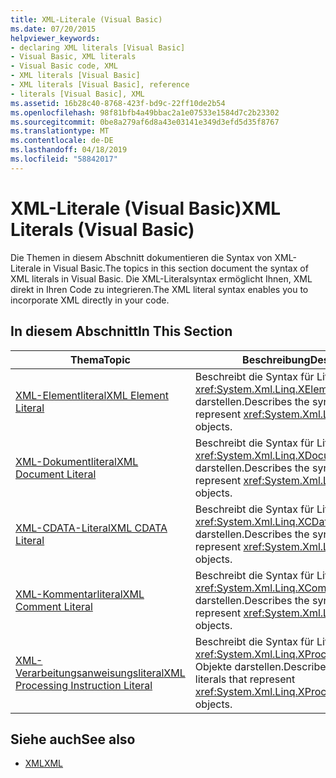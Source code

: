 ```yaml
---
title: XML-Literale (Visual Basic)
ms.date: 07/20/2015
helpviewer_keywords:
- declaring XML literals [Visual Basic]
- Visual Basic, XML literals
- Visual Basic code, XML
- XML literals [Visual Basic]
- XML literals [Visual Basic], reference
- literals [Visual Basic], XML
ms.assetid: 16b28c40-8768-423f-bd9c-22ff10de2b54
ms.openlocfilehash: 98f81bfb4a49bbac2a1e07533e1584d7c2b23302
ms.sourcegitcommit: 0be8a279af6d8a43e03141e349d3efd5d35f8767
ms.translationtype: MT
ms.contentlocale: de-DE
ms.lasthandoff: 04/18/2019
ms.locfileid: "58842017"
---
```

# <a name="xml-literals-visual-basic"></a><span data-ttu-id="d4d6c-102">XML-Literale (Visual Basic)</span><span class="sxs-lookup"><span data-stu-id="d4d6c-102">XML Literals (Visual Basic)</span></span>
<span data-ttu-id="d4d6c-103">Die Themen in diesem Abschnitt dokumentieren die Syntax von XML-Literale in Visual Basic.</span><span class="sxs-lookup"><span data-stu-id="d4d6c-103">The topics in this section document the syntax of XML literals in Visual Basic.</span></span> <span data-ttu-id="d4d6c-104">Die XML-Literalsyntax ermöglicht Ihnen, XML direkt in Ihren Code zu integrieren.</span><span class="sxs-lookup"><span data-stu-id="d4d6c-104">The XML literal syntax enables you to incorporate XML directly in your code.</span></span>  
  
## <a name="in-this-section"></a><span data-ttu-id="d4d6c-105">In diesem Abschnitt</span><span class="sxs-lookup"><span data-stu-id="d4d6c-105">In This Section</span></span>  
  
|<span data-ttu-id="d4d6c-106">Thema</span><span class="sxs-lookup"><span data-stu-id="d4d6c-106">Topic</span></span>|<span data-ttu-id="d4d6c-107">Beschreibung</span><span class="sxs-lookup"><span data-stu-id="d4d6c-107">Description</span></span>|  
|-----------|-----------------|  
|[<span data-ttu-id="d4d6c-108">XML-Elementliteral</span><span class="sxs-lookup"><span data-stu-id="d4d6c-108">XML Element Literal</span></span>](../../../visual-basic/language-reference/xml-literals/xml-element-literal.md)|<span data-ttu-id="d4d6c-109">Beschreibt die Syntax für Literale, die <xref:System.Xml.Linq.XElement>-Objekte darstellen.</span><span class="sxs-lookup"><span data-stu-id="d4d6c-109">Describes the syntax for literals that represent <xref:System.Xml.Linq.XElement> objects.</span></span>|  
|[<span data-ttu-id="d4d6c-110">XML-Dokumentliteral</span><span class="sxs-lookup"><span data-stu-id="d4d6c-110">XML Document Literal</span></span>](../../../visual-basic/language-reference/xml-literals/xml-document-literal.md)|<span data-ttu-id="d4d6c-111">Beschreibt die Syntax für Literale, die <xref:System.Xml.Linq.XDocument>-Objekte darstellen.</span><span class="sxs-lookup"><span data-stu-id="d4d6c-111">Describes the syntax for literals that represent <xref:System.Xml.Linq.XDocument> objects.</span></span>|  
|[<span data-ttu-id="d4d6c-112">XML-CDATA-Literal</span><span class="sxs-lookup"><span data-stu-id="d4d6c-112">XML CDATA Literal</span></span>](../../../visual-basic/language-reference/xml-literals/xml-cdata-literal.md)|<span data-ttu-id="d4d6c-113">Beschreibt die Syntax für Literale, die <xref:System.Xml.Linq.XCData>-Objekte darstellen.</span><span class="sxs-lookup"><span data-stu-id="d4d6c-113">Describes the syntax for literals that represent <xref:System.Xml.Linq.XCData> objects.</span></span>|  
|[<span data-ttu-id="d4d6c-114">XML-Kommentarliteral</span><span class="sxs-lookup"><span data-stu-id="d4d6c-114">XML Comment Literal</span></span>](../../../visual-basic/language-reference/xml-literals/xml-comment-literal.md)|<span data-ttu-id="d4d6c-115">Beschreibt die Syntax für Literale, die <xref:System.Xml.Linq.XComment>-Objekte darstellen.</span><span class="sxs-lookup"><span data-stu-id="d4d6c-115">Describes the syntax for literals that represent <xref:System.Xml.Linq.XComment> objects.</span></span>|  
|[<span data-ttu-id="d4d6c-116">XML-Verarbeitungsanweisungsliteral</span><span class="sxs-lookup"><span data-stu-id="d4d6c-116">XML Processing Instruction Literal</span></span>](../../../visual-basic/language-reference/xml-literals/xml-processing-instruction-literal.md)|<span data-ttu-id="d4d6c-117">Beschreibt die Syntax für Literale, die <xref:System.Xml.Linq.XProcessingInstruction>-Objekte darstellen.</span><span class="sxs-lookup"><span data-stu-id="d4d6c-117">Describes the syntax for literals that represent <xref:System.Xml.Linq.XProcessingInstruction> objects.</span></span>|  
  
## <a name="see-also"></a><span data-ttu-id="d4d6c-118">Siehe auch</span><span class="sxs-lookup"><span data-stu-id="d4d6c-118">See also</span></span>

- [<span data-ttu-id="d4d6c-119">XML</span><span class="sxs-lookup"><span data-stu-id="d4d6c-119">XML</span></span>](../../../visual-basic/programming-guide/language-features/xml/index.md)
